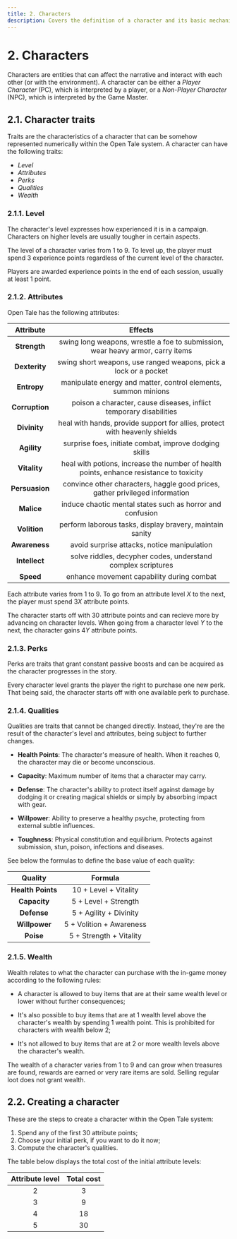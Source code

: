 ```yaml
---
title: 2. Characters
description: Covers the definition of a character and its basic mechanics
---
```


# 2. Characters

Characters are entities that can affect the narrative and interact with each
other (or with the environment). A character can be either a *Player Character*
(PC), which is interpreted by a player, or a *Non-Player Character* (NPC), which
is interpreted by the Game Master.

## 2.1. Character traits

Traits are the characteristics of a character that can be somehow represented
numerically within the Open Tale system. A character can have the following
traits:

* *Level*
* *Attributes*
* *Perks*
* *Qualities*
* *Wealth*

### 2.1.1. Level

The character's level expresses how experienced it is in a campaign. Characters
on higher levels are usually tougher in certain aspects.

The level of a character varies from 1 to 9. To level up, the player must spend
3 experience points regardless of the current level of the character.

Players are awarded experience points in the end of each session, usually at
least 1 point.

### 2.1.2. Attributes

Open Tale has the following attributes:

| Attribute | Effects
|:-:|:-:
| **Strength** | swing long weapons, wrestle a foe to submission, wear heavy armor, carry items
| **Dexterity** | swing short weapons, use ranged weapons, pick a lock or a pocket
| **Entropy** | manipulate energy and matter, control elements, summon minions
| **Corruption** | poison a character, cause diseases, inflict temporary disabilities
| **Divinity** | heal with hands, provide support for allies, protect with heavenly shields
| **Agility** | surprise foes, initiate combat, improve dodging skills
| **Vitality** | heal with potions, increase the number of health points, enhance resistance to toxicity
| **Persuasion** | convince other characters, haggle good prices, gather privileged information
| **Malice** | induce chaotic mental states such as horror and confusion
| **Volition** | perform laborous tasks, display bravery, maintain sanity
| **Awareness** | avoid surprise attacks, notice manipulation
| **Intellect** | solve riddles, decypher codes, understand complex scriptures
| **Speed** | enhance movement capability during combat

Each attribute varies from 1 to 9. To go from an attribute level *X* to the
next, the player must spend 3*X* attribute points.

The character starts off with 30 attribute points and can recieve more by
advancing on character levels. When going from a character level *Y* to the
next, the character gains 4*Y* attribute points.

### 2.1.3. Perks

Perks are traits that grant constant passive boosts and can be acquired as the
character progresses in the story.

Every character level grants the player the right to purchase one new perk. That
being said, the character starts off with one available perk to purchase.

### 2.1.4. Qualities

Qualities are traits that cannot be changed directly. Instead, they're are the
result of the character's level and attributes, being subject to further
changes.

* **Health Points**: The character's measure of health. When it reaches 0, the
character may die or become unconscious.

* **Capacity**: Maximum number of items that a character may carry.

* **Defense**: The character's ability to protect itself against damage by
dodging it or creating magical shields or simply by absorbing impact with gear.

* **Willpower**: Ability to preserve a healthy psyche, protecting from external
subtle influences.

* **Toughness**: Physical constitution and equilibrium. Protects against
submission, stun, poison, infections and diseases.

See below the formulas to define the base value of each quality:

| Quality | Formula
|:-:|:-:
| **Health Points** | 10 + Level + Vitality
| **Capacity** | 5 + Level + Strength
| **Defense** | 5 + Agility + Divinity
| **Willpower** | 5 + Volition + Awareness
| **Poise** | 5 + Strength + Vitality

### 2.1.5. Wealth

Wealth relates to what the character can purchase with the in-game money
according to the following rules:

* A character is allowed to buy items that are at their same wealth level or
lower without further consequences;

* It's also possible to buy items that are at 1 wealth level above the
character's wealth by spending 1 wealth point. This is prohibited for characters
with wealth below 2;

* It's not allowed to buy items that are at 2 or more wealth levels above the
character's wealth.

The wealth of a character varies from 1 to 9 and can grow when treasures are
found, rewards are earned or very rare items are sold. Selling regular loot does
not grant wealth.

## 2.2. Creating a character

These are the steps to create a character within the Open Tale system:

1. Spend any of the first 30 attribute points;
2. Choose your initial perk, if you want to do it now;
3. Compute the character's qualities.

The table below displays the total cost of the initial attribute levels:

| Attribute level | Total cost
|:-:|:-:
| 2 | 3
| 3 | 9
| 4 | 18
| 5 | 30
